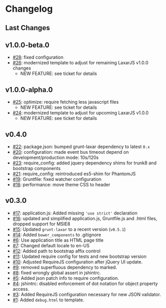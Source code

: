 # Changelog

## Last Changes


## v1.0.0-beta.0

- [#28](https://github.com/LaxarJS/grunt-init-laxar-application/issues/28): fixed configuration
- [#26](https://github.com/LaxarJS/grunt-init-laxar-application/issues/26): modernized template to adjust for remaining LaxarJS v1.0.0 changes
     + NEW FEATURE: see ticket for details


## v1.0.0-alpha.0

- [#25](https://github.com/LaxarJS/grunt-init-laxar-application/issues/25): optimize: require fetching less javascript files
     + NEW FEATURE: see ticket for details
- [#24](https://github.com/LaxarJS/grunt-init-laxar-application/issues/24): modernized template to adjust for upcoming LaxarJS v1.0.0
     + NEW FEATURE: see ticket for details


## v0.4.0

- [#22](https://github.com/LaxarJS/grunt-init-laxar-application/issues/22): package.json: bumped grunt-laxar dependency to latest `0.x`
- [#20](https://github.com/LaxarJS/grunt-init-laxar-application/issues/20): configuration: made event bus timeout depend on development/production mode: 10s/120s
- [#23](https://github.com/LaxarJS/grunt-init-laxar-application/issues/23): require_config: added jquery dependency shims for trunk8 and bootstrap components
- [#21](https://github.com/LaxarJS/grunt-init-laxar-application/issues/21): require_config: reintroduced es5-shim for PhantomJS
- [#19](https://github.com/LaxarJS/grunt-init-laxar-application/issues/19): Gruntfile: fixed watcher configuration
- [#18](https://github.com/LaxarJS/grunt-init-laxar-application/issues/18): performance: move theme CSS to header


## v0.3.0

- [#17](https://github.com/LaxarJS/grunt-init-laxar-application/issues/17): application.js: Added missing `'use strict'` declaration
- [#16](https://github.com/LaxarJS/grunt-init-laxar-application/issues/16): updated and simplified application.js, Gruntfile.js and .html files, dropped support for MSIE8
- [#15](https://github.com/LaxarJS/grunt-init-laxar-application/issues/15): Updated `grunt-laxar` to a recent version (`v0.5.1`)
- [#14](https://github.com/LaxarJS/grunt-init-laxar-application/issues/14): Added `bower_components` to .gitignore
- [#6](https://github.com/LaxarJS/grunt-init-laxar-application/issues/6): Use application title as HTML page title
- [#7](https://github.com/LaxarJS/grunt-init-laxar-application/issues/7): Changed default locale to en-US
- [#12](https://github.com/LaxarJS/grunt-init-laxar-application/issues/12): Added path to bootstrap affix control
- [#11](https://github.com/LaxarJS/grunt-init-laxar-application/issues/11): Updated require config for tests and new bootstrap version
- [#10](https://github.com/LaxarJS/grunt-init-laxar-application/issues/10): Adjusted RequireJS configuration after jQuery UI update.
- [#9](https://github.com/LaxarJS/grunt-init-laxar-application/issues/9): removed superfluous dependency to marked.
- [#8](https://github.com/LaxarJS/grunt-init-laxar-application/issues/8): fixed wrongly global assert in jshintrc.
- [#5](https://github.com/LaxarJS/grunt-init-laxar-application/issues/5): Added json patch info to require configuration.
- [#4](https://github.com/LaxarJS/grunt-init-laxar-application/issues/4): jshintrc: disabled enforcement of dot notation for object property access.
- [#3](https://github.com/LaxarJS/grunt-init-laxar-application/issues/3): Added RequireJS configuration necessary for new JSON validator.
- [#1](https://github.com/LaxarJS/grunt-init-laxar-application/issues/1): Added `debug.html` to template.
